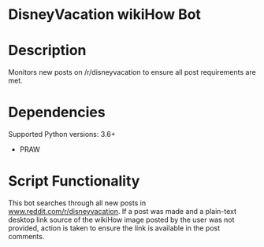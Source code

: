 DisneyVacation wikiHow Bot
=========================

Description
===========

Monitors new posts on /r/disneyvacation to ensure all post requirements are met.


Dependencies
=================
Supported Python versions: 3.6+ 

- PRAW


Script Functionality
=====================

This bot searches through all new posts in www.reddit.com/r/disneyvacation. If a post was made and a plain-text desktop link source of the wikiHow image posted by the user was not provided, action is taken to ensure the link is available in the post comments.